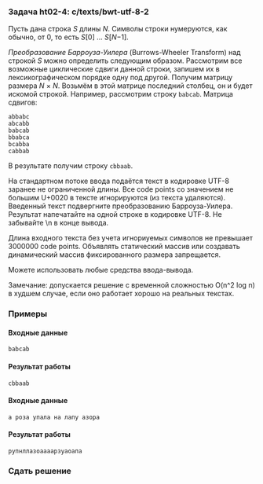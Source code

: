 ### Задача ht02-4: c/texts/bwt-utf-8-2

Пусть дана строка *S* длины *N*. Символы строки нумеруются, как обычно,
от 0, то есть *S*\[0\] ... *S*\[*N*−1\].

*Преобразование Барроуза-Уилера* (Burrows-Wheeler Transform) над строкой
*S* можно определить следующим образом. Рассмотрим все возможные
циклические сдвиги данной строки, запишем их в лексикографическом
порядке одну под другой. Получим матрицу размера *N* × *N*. Возьмём в
этой матрице последний столбец, он и будет искомой строкой. Например,
рассмотрим строку `babcab`. Матрица сдвигов:

    abbabc
    abcabb
    babcab
    bbabca
    bcabba
    cabbab

В результате получим строку `cbbaab`.

На стандартном потоке ввода подаётся текст в кодировке UTF-8 заранее не
ограниченной длины. Все code points со значением не большим U+0020 в
тексте игнорируются (из текста удаляются). Введенный текст подвергните
преобразованию Барроуза-Уилера. Результат напечатайте на одной строке в
кодировке UTF-8. Не забывайте \\n в конце вывода.

Длина входного текста без учета игнориуемых символов не превышает
3000000 code points. Объявлять статический массив или создавать
динамический массив фиксированного размера запрещается.

Можете использовать любые средства ввода-вывода.

Замечание: допускается решение с временной сложностью O(n\^2 log n) в
худшем случае, если оно работает хорошо на реальных текстах.

### Примеры

#### Входные данные

    babcab

#### Результат работы

    cbbaab

#### Входные данные

    а роза упала на лапу азора

#### Результат работы

    рупнллазоаааарзуаоапа

### Сдать решение

